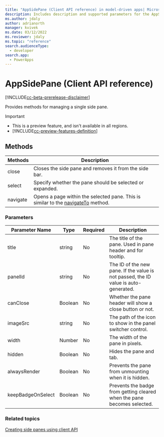 ```yaml
---
title: "AppSidePane (Client API reference) in model-driven apps| MicrosoftDocs"
description: Includes description and supported parameters for the AppSidePane method.
ms.author: jdaly
author: adrianorth
manager: kvivek
ms.date: 03/12/2022
ms.reviewer: jdaly
ms.topic: "reference"
search.audienceType: 
  - developer
search.app: 
  - PowerApps
---
```

# AppSidePane (Client API reference)

[!INCLUDE[cc-beta-prerelease-disclaimer](../../../../includes/cc-beta-prerelease-disclaimer.md)]

Provides methods for managing a single side pane.

> [!IMPORTANT]
> - This is a preview feature, and isn't available in all regions.
> - [!INCLUDE[cc-preview-features-definition](../../../../includes/cc-preview-features-definition.md)]

## Methods

|Methods|Description|
|--------|----------|
|close|Closes the side pane and removes it from the side bar.|
|select|Specify whether the pane should be selected or expanded.|
|navigate|Opens a page within the selected pane. This is similar to the [navigateTo](Xrm-Navigation/navigateTo.md) method.|

### Parameters

|Parameter Name| Type| Required|Description|
|-------------|------|---------|------------|
|title|string|No|The title of the pane. Used in pane header and for tooltip.|
|panelId|string|No| The ID of the new pane. If the value is not passed, the ID value is auto-generated.|
|canClose|Boolean|No| Whether the pane header will show a close button or not.|
|imageSrc|string|No| The path of the icon to show in the panel switcher control.|
|width|Number|No| The width of the pane in pixels.|
|hidden|Boolean|No| Hides the pane and tab.|
|alwaysRender|Boolean| No|Prevents the pane from unmounting when it is hidden.|
|keepBadgeOnSelect|Boolean|No| Prevents the badge from getting cleared when the pane becomes selected.|


### Related topics

[Creating side panes using client API](../create-app-side-panes.md)
